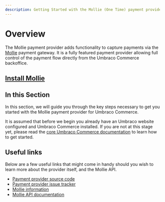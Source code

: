 ```yaml
---
description: Getting Started with the Mollie (One Time) payment provider for Umbraco Commerce.
---
```


# Overview

The Mollie payment provider adds functionality to capture payments via the [Mollie](https://mollie.com) payment gateway. It is a fully featured payment provider allowing full control of the payment flow directly from the Umbraco Commerce backoffice.

## [Install Mollie](../install-payment-providers.md)

## In this Section

In this section, we will guide you through the key steps necessary to get you started with the Mollie payment provider for Umbraco Commerce.

It is assumed that before we begin you already have an Umbraco website configured and Umbraco Commerce installed. If you are not at this stage yet, please read the [core Umbraco Commerce documentation](https://docs.umbraco.com/umbraco-commerce/) to learn how to get started.

## Useful links

Below are a few useful links that might come in handy should you wish to learn more about the provider itself, and the Mollie API.

* [Payment provider source code](https://github.com/umbraco/Umbraco.Commerce.PaymentProviders.Mollie)
* [Payment provider issue tracker](https://github.com/umbraco/Umbraco.Commerce.PaymentProviders.Mollie/issues)
* [Mollie information](https://www.mollie.com)
* [Mollie API documentation](https://docs.mollie.com/reference/v2/payments-api/overview)
